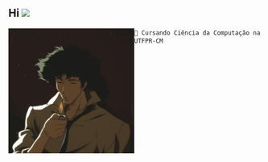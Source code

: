 ## Hi <img src="https://raw.githubusercontent.com/kaueMarques/kaueMarques/master/hi.gif" height="30px">

<div>
<img align="left" src="https://github.com/ThisIsRenan/ThisIsRenan/blob/main/image/spike.jpg" alt="spike de cowboy bebop" width="250" /> 

```
🏫 Cursando Ciência da Computação na UTFPR-CM

```
<div>





